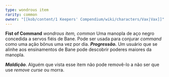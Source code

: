 ```yaml
---
type: wondrous item
rarity: common
owner: "[[kob/content/1 Keepers' Compendium/wiki/characters/Vax|Vax]]"
---
```


**Fist of Command**
*wondrous item, common*
Uma manopla de aço negro concedida a servos fiéis de Bane. Pode ser usada para conjurar *command* como uma ação bônus uma vez por dia.
***Progressão.*** Um usuário que se alinhe aos ensinamentos de Bane pode descobrir poderes maiores da manopla.

***Maldição***.  Alguém que vista esse item não pode removê-lo a não ser que use *remove curse* ou morra.
